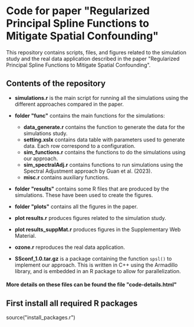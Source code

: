 # Code for paper "Regularized Principal Spline Functions to Mitigate Spatial Confounding"
This repository contains scripts, files, and figures related to the simulation study and the real data application described in the paper "Regularized Principal Spline Functions to Mitigate Spatial Confounding".

## Contents of the repository
* **simulations.r** is the main script for running all the simulations using the different approaches compared in the paper.

* **folder "func"** contains the main functions for the simulations:
  - **data_generate.r** contains the function to generate the data for the simulations study.
  - **setting.xslx** contains data table with parameters used to generate data. Each row correspond to a configuration.
  - **sim_functions.r** contains the functions to do the simulations using our approach.
  - **sim_spectralAdj.r** contains functions to run simulations using the Spectral Adjustment approach by Guan et al. (2023).
  - **misc.r** contains auxiliary functions.
 
* **folder "results"** contains some R files that are produced by the simulations. These have been used to create the figures.

* **folder "plots"** contains all the figures in the paper.

* **plot results.r** produces figures related to the simulation study.

* **plot results_suppMat.r** produces figures in the Supplementary Web Material. 

* **ozone.r** reproduces the real data application.

* **SSconf_1.0.tar.gz** is a package containing the function `spsl()` to implement our approach. This is written in C++ using the Armadillo library, and is embedded in an R package to allow for parallelization.

#### More details on these files can be found the file "code-details.html"

## First install all required R packages
  source("install_packages.r")
